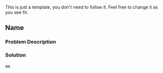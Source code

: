 This is just a template, you don't need to follow it. Feel free to change it as you see fit.
## Name

### Problem Description

### Solution

aa
